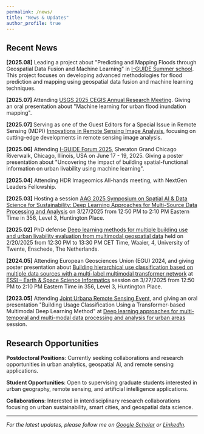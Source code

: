 ```yaml
---
permalink: /news/
title: "News & Updates"
author_profile: true
---
```


## Recent News

**[2025.08]** Leading a project about "Predicting and Mapping Floods through Geospatial Data Fusion and Machine Learning" in [I-GUIDE Summer school](https://i-guide.io/summer-school/summer-school-2025/projects/). This project focuses on developing advanced methodologies for flood prediction and mapping using geospatial data fusion and machine learning techniques.

**[2025.07]** Attending [USGS 2025 CEGIS Annual Research Meeting](https://www.usgs.gov/centers/cegis/science/2025-cegis-annual-research-meeting). Giving an oral presentation about "Machine learning for urban flood inundation mapping".

**[2025.07]** Serving as one of the Guest Editors for a Special Issue in Remote Sensing (MDPI) [Innovations in Remote Sensing Image Analysis](https://www.mdpi.com/journal/remotesensing/special_issues/7OJ5MCIWB0), focusing on cutting-edge developments in remote sensing image analysis.

**[2025.06]** Attending [I-GUIDE Forum 2025](https://i-guide.io/forum/forum-2025/), Sheraton Grand Chicago Riverwalk, Chicago, Illinois, USA on June 17 - 19, 2025. Giving a poster presentation about "Uncovering the impact of building spatial-functional information on urban livability using machine learning".

**[2025.04]** Attending HDR Imageomics All-hands meeting, with NextGen Leaders Fellowship.

**[2025.03]** Hosting a session [AAG 2025 Symposium on Spatial AI & Data Science for Sustainability: Deep Learning Approaches for Multi-Source Data Processing and Analysis](https://aag.secure-platform.com/aag2025/solicitations/82/sessiongallery/23502) on 3/27/2025 from 12:50 PM to 2:10 PM Eastern Time in 356, Level 3, Huntington Place.

**[2025.02]** PhD defense [Deep learning methods for multiple building use and urban livability evaluation from multimodal geospatial data](https://www.utwente.nl/en/education/tgs/currentcandidates/phd/calendar/2025/2/117277/phd-defence-wen-zhou-deep-learning-methods-for-multiple-building-use-and-urban-livability-evaluation-from-multimodal-geospatial-data) held on 2/20/2025 from 12:30 PM to 13:30 PM CET Time, Waaier, 4, University of Twente, Enschede, The Netherlands. 

**[2024.05]** Attending European Geosciences Union (EGU) 2024, and giving poster presentation about [Building hierarchical use classification based on multiple data sources with a multi-label multimodal transformer network](https://meetingorganizer.copernicus.org/EGU24/EGU24-12472.html?pdf) at [ESSI – Earth & Space Science Informatics](https://meetingorganizer.copernicus.org/EGU24/sessionprogramme/5231) session on 3/27/2025 from 12:50 PM to 2:10 PM Eastern Time in 356, Level 3, Huntington Place.

**[2023.05]** Attending [Joint Urbana Remote Sensing Event](https://jurse2023.org/), and giving an oral presentation "Building Usage Classification Using a Transformer-based Multimodal Deep Learning Method" at [Deep learning approaches for multi-temporal and multi-modal data processing and analysis for urban areas](https://jurse2023.org/special-sessions/deep-learning-approaches-for-multi-temporal-and-multi-modal-data-processing.html) session.


## Research Opportunities

**Postdoctoral Positions**: Currently seeking collaborations and research opportunities in urban analytics, geospatial AI, and remote sensing applications.

**Student Opportunities**: Open to supervising graduate students interested in urban geography, remote sensing, and artificial intelligence applications.

**Collaborations**: Interested in interdisciplinary research collaborations focusing on urban sustainability, smart cities, and geospatial data science.

---

*For the latest updates, please follow me on [Google Scholar](https://scholar.google.com/citations?user=e0iE7SkAAAAJ&hl=en) or [LinkedIn](https://www.linkedin.com/in/wen-zhou-46aa43331/).* 

